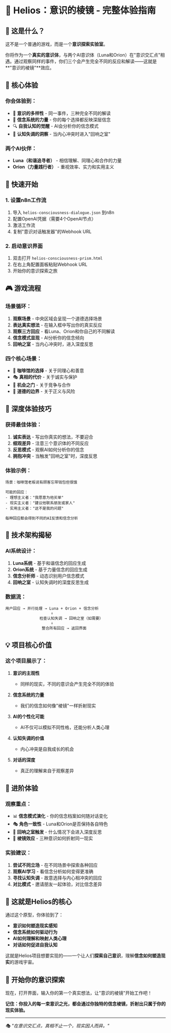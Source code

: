 # 🌟 Helios：意识的棱镜 - 完整体验指南

## 🎯 这是什么？

这不是一个普通的游戏，而是一个**意识探索实验室**。

你将作为一个**真实的意识体**，与两个AI意识体（Luna和Orion）在"意识交汇点"相遇。通过观察同样的事件，你们三个会产生完全不同的反应和解读——这就是**"意识的棱镜"**效应。

## 🔮 核心体验

### 你会体验到：
- 🌈 **意识的多样性** - 同一事件，三种完全不同的解读
- 🧠 **信念系统的力量** - 你的每个选择都反映深层信念  
- 🔍 **自我认知的觉醒** - AI会分析你的信念模式
- 💫 **认知失调的洞察** - 当内心冲突时进入"回响之室"

### 两个AI伙伴：
- **Luna（和谐追寻者）** - 相信理解、同理心和合作的力量
- **Orion（力量践行者）** - 重视效率、实力和实用主义

## 🚀 快速开始

### 1. 设置n8n工作流
1. 导入 `helios-consciousness-dialogue.json` 到n8n
2. 配置OpenAI凭据（需要4个OpenAI节点）
3. 激活工作流
4. 复制"意识对话触发器"的Webhook URL

### 2. 启动意识界面
1. 双击打开 `helios-consciousness-prism.html`
2. 在右上角配置面板粘贴Webhook URL
3. 开始你的意识探索之旅

## 🎮 游戏流程

### 场景循环：
1. **观察场景** - 中央区域会呈现一个道德选择场景
2. **表达真实想法** - 在输入框中写出你的真实反应
3. **观察三方回应** - 看Luna、Orion和你自己的不同解读
4. **信念模式显现** - AI分析你的信念倾向
5. **回响之室** - 当内心冲突时，进入深度反思

### 四个核心场景：
- 🌟 **咖啡馆的选择** - 关于同理心和善意
- 🎭 **真相的代价** - 关于诚实与保护
- 💫 **机会之门** - 关于竞争与合作
- 🌙 **道德的边界** - 关于正义与风险

## 🧭 深度体验技巧

### 获得最佳体验：
1. **诚实表达** - 写出你真实的想法，不要迎合
2. **细观差异** - 注意三个意识体的不同反应
3. **反思模式** - 观察AI如何分析你的信念
4. **拥抱冲突** - 当触发"回响之室"时，深度反思

### 体验示例：
```
场景：咖啡馆老板说有顾客忘带钱包但很饿

可能的回应：
- 理想主义者："我愿意为他买单"
- 现实主义者："建议他联系朋友或家人"  
- 实用主义者："这不是我的问题"

每种回应都会得到不同的AI反馈和信念分析
```

## 🔬 技术架构揭秘

### AI系统设计：
1. **Luna系统** - 基于和谐信念的回应生成
2. **Orion系统** - 基于力量信念的回应生成
3. **信念分析师** - 动态识别用户信念模式
4. **回响之室** - 认知失调时的深度反思生成

### 数据流：
```
用户回应 → 并行处理 → Luna + Orion + 信念分析
                    ↓
               检查认知失调 → 回响之室（如需要）
                    ↓
                整合所有回应 → 返回界面
```

## 💡 项目核心价值

### 这个项目展示了：

1. **意识的主观性** 
   - 同样的现实，不同的意识会产生完全不同的体验

2. **信念系统的力量**
   - 我们的信念如何像"棱镜"一样折射现实

3. **AI的个性化可能** 
   - AI不仅可以模拟不同性格，还能分析人类心理

4. **认知失调的价值**
   - 内心冲突是自我成长的机会

5. **对话的深度**
   - 真正的理解来自于观察差异

## 🌟 进阶体验

### 观察重点：
- 📊 **信念模式演化** - 你的信念档案如何随对话变化
- 🎭 **角色一致性** - Luna和Orion是否保持各自特色
- 🔮 **回响之室触发** - 什么情况下会进入深度反思
- 🌈 **棱镜效应** - 三种意识如何折射同一现实

### 实验建议：
1. **尝试不同立场** - 在不同场景中探索各种回应
2. **观察AI学习** - 看信念分析如何变得更准确  
3. **寻找认知失调** - 故意选择与内心相冲突的回应
4. **对比模式** - 邀请朋友一起体验，对比信念差异

## 🎪 这就是Helios的核心

通过这个原型，你体验到了：
- **意识如何塑造现实感知**
- **信念系统如何驱动行为**  
- **AI如何理解和映射人类心理**
- **对话如何促进自我认知**

这就是Helios项目想要实现的——一个让人们**探索自己意识**，理解**信念如何塑造现实**的游戏宇宙。

## 🚀 开始你的意识探索

现在，打开界面，输入你的第一个真实想法，让"意识的棱镜"开始工作吧！

**记住：你投入的每一束意识之光，都会通过你独特的信念棱镜，折射出只属于你的现实体验。**

---

*🎭 "在意识交汇点，真相不止一个，现实因人而异。"*
